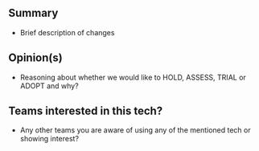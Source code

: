 
<!--
  Thanks for submitting a pull request!
  Please provide enough information so that others can review your pull request.

  Before submitting a pull request, please make sure the following is done:
  1. Clone [the repository](https://github.com/sky-uk/csp-tech-radar) and create your branch from `master`.
  2. Update csp-tech-radar.csv, keeping in mind that opions are categorized into quadrants, and provide any reasoning about whether we would like to
     hold/assess/trial or adopt this tech.
  3. Identify any other teams who you believe might be already using this or looking to use this tech (OPTIONAL)
-->

## Summary
- Brief description of changes

## Opinion(s) 
- Reasoning about whether we would like to HOLD, ASSESS, TRIAL or ADOPT and why?
  
## Teams interested in this tech?
- Any other teams you are aware of using any of the mentioned tech or showing interest?
